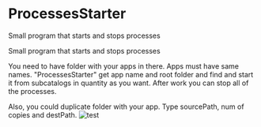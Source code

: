 # ProcessesStarter

Small program that starts and stops processes 


Small program that starts and stops processes 

You need to have folder with your apps in there.
Apps must have same names.
"ProcessesStarter" get app name and root folder and find and start it from subcatalogs in quantity as you want.
After work you can stop all of the processes.

Also, you could duplicate folder with your app. Type sourcePath, num of copies and destPath.
![test](https://user-images.githubusercontent.com/69362248/89682151-f449ee00-d8fe-11ea-934f-c8ad93f96dda.jpg)
